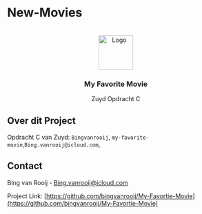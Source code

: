 # New-Movies
<a name="readme-top"></a>

<!-- PROJECT LOGO -->
<br />
<div align="center">
  <a href="Japan.png">
    <img src="japan.png" alt="Logo" width="80" height="80">
  </a>

<h3 align="center">My Favorite Movie</h3>

  <p align="center">
    Zuyd Opdracht C
  </p>
</div>





## Over dit Project


Opdracht C van Zuyd: `Bingvanrooij`, `my-favorite-movie`,`Bing.vanrooij@icloud.com`, 













<!-- CONTACT -->
## Contact

Bing van Rooij - Bing.vanrooij@icloud.com

Project Link: [https://github.com/bingvanrooij/My-Favortie-Movie](https://github.com/bingvanrooij/My-Favortie-Movie)







